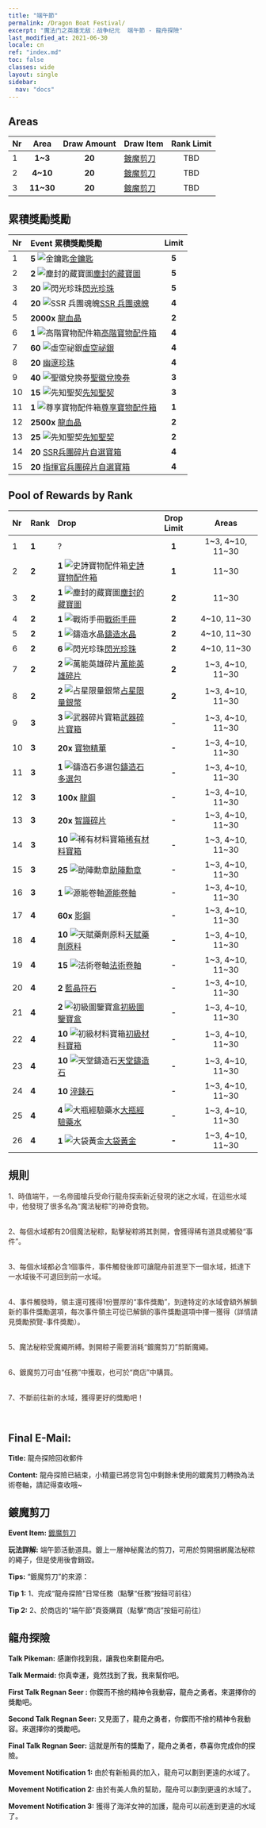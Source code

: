 ```yaml
---
title: "端午節"
permalink: /Dragon Boat Festival/
excerpt: "魔法门之英雄无敌：战争纪元  端午節 - 龍舟探險"
last_modified_at: 2021-06-30
locale: cn
ref: "index.md"
toc: false
classes: wide
layout: single
sidebar:
  nav: "docs"
---
```




## Areas

  |  Nr  | Area | Draw Amount | Draw Item | Rank Limit | 
  |:-----|:----:|:-----------:|:-----------|:----------:|
  | 1 | **1~3** | **20** | [鍍魔剪刀](/cn/Items/con_2175/) | TBD |
  | 2 | **4~10** | **20** | [鍍魔剪刀](/cn/Items/con_2175/) | TBD |
  | 3 | **11~30** | **20** | [鍍魔剪刀](/cn/Items/con_2175/) | TBD |


## 累積獎勵獎勵

  |  Nr  | Event 累積獎勵獎勵 | Limit |
  |:-----|:-------------|:-----:|
  | 1 | **5** ![金鑰匙](/images/t/i_tool_3041.png)[金鑰匙](/cn/Items/con_783/) | **5** |
  | 2 | **2** ![塵封的藏寶圖](/images/t/i_810102.png)[塵封的藏寶圖](/cn/Items/con_1156/) | **5** |
  | 3 | **20** ![閃光珍珠](/images/t/i_10013.png)[閃光珍珠](/cn/Items/con_527/) | **5** |
  | 4 | **20** ![SSR 兵團魂魄](/images/t/i_10021.png)[SSR 兵團魂魄](/cn/Items/con_535/) | **4** |
  | 5 |  **2000x** [龍血晶](/cn/Items/con_879/) | **2** |
  | 6 | **1** ![高階寶物配件箱](/images/t/i_907047.png)[高階寶物配件箱](/cn/Items/con_1507/) | **4** |
  | 7 | **60** ![虛空祕銀](/images/t/i_3075.png)[虛空祕銀](/cn/Items/con_817/) | **4** |
  | 8 | **20** [幽邃珍珠](/cn/Items/con_2135/) | **4** |
  | 9 | **40** ![聖徽兌換券](/images/t/i_10003.png)[聖徽兌換券](/cn/Items/con_513/) | **3** |
  | 10 | **15** ![先知聖契](/images/t/i_3074.png)[先知聖契](/cn/Items/con_816/) | **3** |
  | 11 | **1** ![尊享寶物配件箱](/images/t/i_906054.png)[尊享寶物配件箱](/cn/Items/con_1874/) | **1** |
  | 12 |  **2500x** [龍血晶](/cn/Items/con_879/) | **2** |
  | 13 | **25** ![先知聖契](/images/t/i_3074.png)[先知聖契](/cn/Items/con_816/) | **2** |
  | 14 | **20** [SSR兵團碎片自選寶箱](/cn/Items/con_2172/) | **4** |
  | 15 | **20** [指揮官兵團碎片自選寶箱](/cn/Items/con_2173/) | **4** |


## Pool of Rewards by Rank

  |  Nr  | Rank | Drop | Drop Limit | Areas |
  |:-----|:-----|:-----|:----------:|:-----:|
  | 1 | **1** | ? | **1** | 1~3, 4~10, 11~30 |
  | 2 | **2** | **1** ![史詩寶物配件箱](/images/t/i_907181.png)[史詩寶物配件箱](/cn/Items/con_1926/) | **1** | 11~30 |
  | 3 | **2** | **1** ![塵封的藏寶圖](/images/t/i_810102.png)[塵封的藏寶圖](/cn/Items/con_1156/) | **2** | 11~30 |
  | 4 | **2** | **1** ![戰術手冊](/images/t/i_994013.png)[戰術手冊](/cn/Items/unk_2115/) | **2** | 4~10, 11~30 |
  | 5 | **2** | **1** ![鑄造水晶](/images/t/artifact_41002.png)[鑄造水晶](/cn/Items/art_189/) | **2** | 4~10, 11~30 |
  | 6 | **2** | **6** ![閃光珍珠](/images/t/i_10013.png)[閃光珍珠](/cn/Items/con_527/) | **2** | 4~10, 11~30 |
  | 7 | **2** | **2** ![萬能英雄碎片](/images/t/i_tool_3002.png)[萬能英雄碎片](/cn/Items/her_358/) | **2** | 1~3, 4~10, 11~30 |
  | 8 | **2** | **2** ![占星限量銀幣](/images/t/artifact_41003.png)[占星限量銀幣](/cn/Items/con_969/) | **2** | 1~3, 4~10, 11~30 |
  | 9 | **3** | **3** ![武器碎片寶箱](/images/t/i_906044.png)[武器碎片寶箱](/cn/Items/con_1367/) | **-** | 1~3, 4~10, 11~30 |
  | 10 | **3** |  **20x** [寶物精華](/cn/Items/con_905/) | **-** | 1~3, 4~10, 11~30 |
  | 11 | **3** | **1** ![鑄造石多選包](/images/t/i_907094.png)[鑄造石多選包](/cn/Items/con_1480/) | **-** | 1~3, 4~10, 11~30 |
  | 12 | **3** |  **100x** [龍鋼](/cn/Items/con_880/) | **-** | 1~3, 4~10, 11~30 |
  | 13 | **3** |  **20x** [智識碎片](/cn/Items/con_911/) | **-** | 1~3, 4~10, 11~30 |
  | 14 | **3** | **10** ![稀有材料寶箱](/images/t/i_304001.png)[稀有材料寶箱](/cn/Items/con_757/) | **-** | 1~3, 4~10, 11~30 |
  | 15 | **3** | **25** ![助陣勳章](/images/t/i_994011.png)[助陣勳章](/cn/Items/unk_2116/) | **-** | 1~3, 4~10, 11~30 |
  | 16 | **3** | **1** ![源能卷軸](/images/t/i_backup_icon2.png)[源能卷軸](/cn/Items/con_830/) | **-** | 1~3, 4~10, 11~30 |
  | 17 | **4** |  **60x** [影鋼](/cn/Items/con_881/) | **-** | 1~3, 4~10, 11~30 |
  | 18 | **4** | **10** ![天賦藥劑原料](/images/t/i_3049.png)[天賦藥劑原料](/cn/Items/con_1120/) | **-** | 1~3, 4~10, 11~30 |
  | 19 | **4** | **15** ![法術卷軸](/images/t/i_tool_3004.png)[法術卷軸](/cn/Items/con_694/) | **-** | 1~3, 4~10, 11~30 |
  | 20 | **4** | **2** [藍晶符石](/cn/Items/con_716/) | **-** | 1~3, 4~10, 11~30 |
  | 21 | **4** | **2** ![初級圖鑒寶盒](/images/t/i_tujianhezi1.png)[初級圖鑒寶盒](/cn/Items/con_774/) | **-** | 1~3, 4~10, 11~30 |
  | 22 | **4** | **10** ![初級材料寶箱](/images/t/i_304002.png)[初級材料寶箱](/cn/Items/con_756/) | **-** | 1~3, 4~10, 11~30 |
  | 23 | **4** | **10** ![天堂鑄造石](/images/t/artifact_41001.png)[天堂鑄造石](/cn/Items/art_188/) | **-** | 1~3, 4~10, 11~30 |
  | 24 | **4** | **10** [淬鍊石](/cn/Items/con_814/) | **-** | 1~3, 4~10, 11~30 |
  | 25 | **4** | **4** ![大瓶經驗藥水](/images/t/i_502.png)[大瓶經驗藥水](/cn/Items/con_702/) | **-** | 1~3, 4~10, 11~30 |
  | 26 | **4** | **1** ![大袋黃金](/images/t/i_512.png)[大袋黃金](/cn/Items/con_714/) | **-** | 1~3, 4~10, 11~30 |


## 規則

  <span style="color: #3c2a1e">1、時值端午，一名帝國槍兵受命行龍舟探索新近發現的迷之水域，在這些水域中，他發現了很多名為“魔法秘粽”的神奇食物。</span><br/>

<br/>  <span style="color: #3c2a1e">2、每個水域都有20個魔法秘粽，點擊秘粽將其剝開，會獲得稀有道具或觸發“事件”。</span><br/>

<br/>  <span style="color: #3c2a1e">3、每個水域都必含1個事件，事件觸發後即可讓龍舟前進至下一個水域，抵達下一水域後不可退回到前一水域。</span><br/>

<br/>  <span style="color: #3c2a1e">4、事件觸發時，領主還可獲得1份豐厚的“事件獎勵”，到達特定的水域會額外解鎖新的事件獎勵選項，每次事件領主可從已解鎖的事件獎勵選項中擇一獲得（詳情請見獎勵預覽-事件獎勵）。</span><br/>

<br/>  <span style="color: #3c2a1e">5、魔法秘粽受魔繩所縛。剝開粽子需要消耗“鍍魔剪刀”剪斷魔繩。</span><br/>

<br/>  <span style="color: #3c2a1e">6、鍍魔剪刀可由“任務”中獲取，也可於“商店”中購買。</span><br/>

<br/>  <span style="color: #3c2a1e">7、不斷前往新的水域，獲得更好的獎勵吧！</span><br/>

<br/>

## Final E-Mail:

  **Title:** 龍舟探險回收郵件

  **Content:** 龍舟探險已結束，小精靈已將您背包中剩餘未使用的鍍魔剪刀轉換為法術卷軸，請記得查收哦~



## 鍍魔剪刀

  **Event Item:** [鍍魔剪刀](/cn/Items/con_2175/)

  **玩法詳解:** 端午節活動道具。鍍上一層神秘魔法的剪刀，可用於剪開捆綁魔法秘粽的繩子，但是使用後會銷毀。

  **Tips:** “鍍魔剪刀”的來源：

  **Tip 1:** 1、完成“龍舟探險”日常任務（點擊“任務”按鈕可前往）

  **Tip 2:** 2、於商店的“端午節”頁簽購買（點擊“商店”按鈕可前往）



## 龍舟探險

  **Talk Pikeman:** <span style="color: #000000">感謝你找到我，讓我也來劃龍舟吧。</span>

  **Talk Mermaid:** <span style="color: #000000">你真幸運，竟然找到了我，我來幫你吧。</span>

  **First Talk Regnan Seer :** <span style="color: #000000">你鍥而不捨的精神令我動容，龍舟之勇者。來選擇你的獎勵吧。</span>

  **Second Talk Regnan Seer:** <span style="color: #000000">又見面了，龍舟之勇者，你鍥而不捨的精神令我動容。來選擇你的獎勵吧。</span>

  **Final Talk Regnan Seer:** <span style="color: #000000">這就是所有的獎勵了，龍舟之勇者，恭喜你完成你的探險。</span>

  **Movement Notification 1:** 由於有新船員的加入，龍舟可以劃到更遠的水域了。

  **Movement Notification 2:** 由於有美人魚的幫助，龍舟可以劃到更遠的水域了。

  **Movement Notification 3:** 獲得了海洋女神的加護，龍舟可以前進到更遠的水域了。

